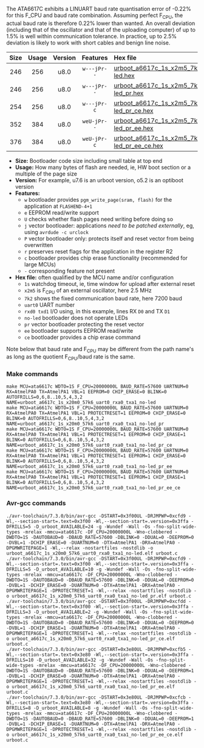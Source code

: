 The ATA6617C exhibits a LINUART baud rate quantisation error of -0.22% for this F_CPU and baud rate combination. Assuming perfect F<sub>CPU</sub>, the actual baud rate is therefore 0.22% lower than wanted. An overall deviation (including that of the oscillator and that of the uploading computer) of up to 1.5% is well within communication tolerance. In practice, up to 2.5% deviation is likely to work with short cables and benign line noise.

|Size|Usage|Version|Features|Hex file|
|:-:|:-:|:-:|:-:|:--|
|246|256|u8.0|`w---jPr--`|[urboot_a6617c_1s_x2m5_7k2_uart0_rxa0_txa1_no-led.hex](https://raw.githubusercontent.com/stefanrueger/urboot.hex/main/mcus/ata6617c/watchdog_1_s/external_oscillator_x/%2B2m500000_hz/%2B%2B%2B7k2_baud/uart0_rxa0_txa1/no-led/urboot_a6617c_1s_x2m5_7k2_uart0_rxa0_txa1_no-led.hex)|
|246|256|u8.0|`w---jPr--`|[urboot_a6617c_1s_x2m5_7k2_uart0_rxa0_txa1_no-led_pr.hex](https://raw.githubusercontent.com/stefanrueger/urboot.hex/main/mcus/ata6617c/watchdog_1_s/external_oscillator_x/%2B2m500000_hz/%2B%2B%2B7k2_baud/uart0_rxa0_txa1/no-led/urboot_a6617c_1s_x2m5_7k2_uart0_rxa0_txa1_no-led_pr.hex)|
|254|256|u8.0|`w---jPr-c`|[urboot_a6617c_1s_x2m5_7k2_uart0_rxa0_txa1_no-led_pr_ce.hex](https://raw.githubusercontent.com/stefanrueger/urboot.hex/main/mcus/ata6617c/watchdog_1_s/external_oscillator_x/%2B2m500000_hz/%2B%2B%2B7k2_baud/uart0_rxa0_txa1/no-led/urboot_a6617c_1s_x2m5_7k2_uart0_rxa0_txa1_no-led_pr_ce.hex)|
|352|384|u8.0|`weU-jPr--`|[urboot_a6617c_1s_x2m5_7k2_uart0_rxa0_txa1_no-led_pr_ee.hex](https://raw.githubusercontent.com/stefanrueger/urboot.hex/main/mcus/ata6617c/watchdog_1_s/external_oscillator_x/%2B2m500000_hz/%2B%2B%2B7k2_baud/uart0_rxa0_txa1/no-led/urboot_a6617c_1s_x2m5_7k2_uart0_rxa0_txa1_no-led_pr_ee.hex)|
|376|384|u8.0|`weU-jPr-c`|[urboot_a6617c_1s_x2m5_7k2_uart0_rxa0_txa1_no-led_pr_ee_ce.hex](https://raw.githubusercontent.com/stefanrueger/urboot.hex/main/mcus/ata6617c/watchdog_1_s/external_oscillator_x/%2B2m500000_hz/%2B%2B%2B7k2_baud/uart0_rxa0_txa1/no-led/urboot_a6617c_1s_x2m5_7k2_uart0_rxa0_txa1_no-led_pr_ee_ce.hex)|

- **Size:** Bootloader code size including small table at top end
- **Usage:** How many bytes of flash are needed, ie, HW boot section or a multiple of the page size
- **Version:** For example, u7.6 is an urboot version, o5.2 is an optiboot version
- **Features:**
  + `w` bootloader provides `pgm_write_page(sram, flash)` for the application at `FLASHEND-4+1`
  + `e` EEPROM read/write support
  + `U` checks whether flash pages need writing before doing so
  + `j` vector bootloader: applications *need to be patched externally*, eg, using `avrdude -c urclock`
  + `P` vector bootloader only: protects itself and reset vector from being overwritten
  + `r` preserves reset flags for the application in the register R2
  + `c` bootloader provides chip erase functionality (recommended for large MCUs)
  + `-` corresponding feature not present
- **Hex file:** often qualified by the MCU name and/or configuration
  + `1s` watchdog timeout, ie, time window for upload after external reset
  + `x2m5` is F<sub>CPU</sub> of an external oscillator, here 2.5 MHz
  + `7k2` shows the fixed communication baud rate, here 7200 baud
  + `uart0` UART number
  + `rxd0 txd1` I/O using, in this example, lines RX `D0` and TX `D1`
  + `no-led` bootloader does not operate LEDs
  + `pr` vector bootloader protecting the reset vector
  + `ee` bootloader supports EEPROM read/write
  + `ce` bootloader provides a chip erase command


Note below that baud rate and F<sub>CPU</sub> may be different from the path name's as long as the quotient F<sub>CPU</sub>/baud rate is the same.

### Make commands
```
make MCU=ata6617c WDTO=1S F_CPU=20000000L BAUD_RATE=57600 UARTNUM=0 RX=AtmelPA0 TX=AtmelPA1 VBL=1 EEPROM=0 CHIP_ERASE=0 BLINK=0 AUTOFRILLS=0,6,8..10,5,4,3,2 NAME=urboot_a6617c_1s_x20m0_57k6_uart0_rxa0_txa1_no-led
make MCU=ata6617c WDTO=1S F_CPU=20000000L BAUD_RATE=57600 UARTNUM=0 RX=AtmelPA0 TX=AtmelPA1 VBL=1 PROTECTRESET=1 EEPROM=0 CHIP_ERASE=0 BLINK=0 AUTOFRILLS=0,6,8..10,5,4,3,2 NAME=urboot_a6617c_1s_x20m0_57k6_uart0_rxa0_txa1_no-led_pr
make MCU=ata6617c WDTO=1S F_CPU=20000000L BAUD_RATE=57600 UARTNUM=0 RX=AtmelPA0 TX=AtmelPA1 VBL=1 PROTECTRESET=1 EEPROM=0 CHIP_ERASE=1 BLINK=0 AUTOFRILLS=0,6,8..10,5,4,3,2 NAME=urboot_a6617c_1s_x20m0_57k6_uart0_rxa0_txa1_no-led_pr_ce
make MCU=ata6617c WDTO=1S F_CPU=20000000L BAUD_RATE=57600 UARTNUM=0 RX=AtmelPA0 TX=AtmelPA1 VBL=1 PROTECTRESET=1 EEPROM=1 CHIP_ERASE=0 BLINK=0 AUTOFRILLS=0,6,8..10,5,4,3,2 NAME=urboot_a6617c_1s_x20m0_57k6_uart0_rxa0_txa1_no-led_pr_ee
make MCU=ata6617c WDTO=1S F_CPU=20000000L BAUD_RATE=57600 UARTNUM=0 RX=AtmelPA0 TX=AtmelPA1 VBL=1 PROTECTRESET=1 EEPROM=1 CHIP_ERASE=1 BLINK=0 AUTOFRILLS=0,6,8..10,5,4,3,2 NAME=urboot_a6617c_1s_x20m0_57k6_uart0_rxa0_txa1_no-led_pr_ee_ce
```

### Avr-gcc commands
```
./avr-toolchain/7.3.0/bin/avr-gcc -DSTART=0x3f00UL -DRJMPWP=0xcfd9 -Wl,--section-start=.text=0x3f00 -Wl,--section-start=.version=0x3ffa -DFRILLS=5 -D_urboot_AVAILABLE=24 -g -Wundef -Wall -Os -fno-split-wide-types -mrelax -mmcu=ata6617c -DF_CPU=20000000L -Wno-clobbered -DWDTO=1S -DAUTOBAUD=0 -DBAUD_RATE=57600 -DBLINK=0 -DDUAL=0 -DEEPROM=0 -DVBL=1 -DCHIP_ERASE=0 -DUARTNUM=0 -DTX=AtmelPA1 -DRX=AtmelPA0 -DPGMWRITEPAGE=1 -Wl,--relax -nostartfiles -nostdlib -o urboot_a6617c_1s_x20m0_57k6_uart0_rxa0_txa1_no-led.elf urboot.c
./avr-toolchain/7.3.0/bin/avr-gcc -DSTART=0x3f00UL -DRJMPWP=0xcfd9 -Wl,--section-start=.text=0x3f00 -Wl,--section-start=.version=0x3ffa -DFRILLS=5 -D_urboot_AVAILABLE=10 -g -Wundef -Wall -Os -fno-split-wide-types -mrelax -mmcu=ata6617c -DF_CPU=20000000L -Wno-clobbered -DWDTO=1S -DAUTOBAUD=0 -DBAUD_RATE=57600 -DBLINK=0 -DDUAL=0 -DEEPROM=0 -DVBL=1 -DCHIP_ERASE=0 -DUARTNUM=0 -DTX=AtmelPA1 -DRX=AtmelPA0 -DPGMWRITEPAGE=1 -DPROTECTRESET=1 -Wl,--relax -nostartfiles -nostdlib -o urboot_a6617c_1s_x20m0_57k6_uart0_rxa0_txa1_no-led_pr.elf urboot.c
./avr-toolchain/7.3.0/bin/avr-gcc -DSTART=0x3f00UL -DRJMPWP=0xcfdd -Wl,--section-start=.text=0x3f00 -Wl,--section-start=.version=0x3ffa -DFRILLS=3 -D_urboot_AVAILABLE=2 -g -Wundef -Wall -Os -fno-split-wide-types -mrelax -mmcu=ata6617c -DF_CPU=20000000L -Wno-clobbered -DWDTO=1S -DAUTOBAUD=0 -DBAUD_RATE=57600 -DBLINK=0 -DDUAL=0 -DEEPROM=0 -DVBL=1 -DCHIP_ERASE=1 -DUARTNUM=0 -DTX=AtmelPA1 -DRX=AtmelPA0 -DPGMWRITEPAGE=1 -DPROTECTRESET=1 -Wl,--relax -nostartfiles -nostdlib -o urboot_a6617c_1s_x20m0_57k6_uart0_rxa0_txa1_no-led_pr_ce.elf urboot.c
./avr-toolchain/7.3.0/bin/avr-gcc -DSTART=0x3e80UL -DRJMPWP=0xcfb5 -Wl,--section-start=.text=0x3e80 -Wl,--section-start=.version=0x3ffa -DFRILLS=10 -D_urboot_AVAILABLE=32 -g -Wundef -Wall -Os -fno-split-wide-types -mrelax -mmcu=ata6617c -DF_CPU=20000000L -Wno-clobbered -DWDTO=1S -DAUTOBAUD=0 -DBAUD_RATE=57600 -DBLINK=0 -DDUAL=0 -DEEPROM=1 -DVBL=1 -DCHIP_ERASE=0 -DUARTNUM=0 -DTX=AtmelPA1 -DRX=AtmelPA0 -DPGMWRITEPAGE=1 -DPROTECTRESET=1 -Wl,--relax -nostartfiles -nostdlib -o urboot_a6617c_1s_x20m0_57k6_uart0_rxa0_txa1_no-led_pr_ee.elf urboot.c
./avr-toolchain/7.3.0/bin/avr-gcc -DSTART=0x3e80UL -DRJMPWP=0xcfcb -Wl,--section-start=.text=0x3e80 -Wl,--section-start=.version=0x3ffa -DFRILLS=8 -D_urboot_AVAILABLE=8 -g -Wundef -Wall -Os -fno-split-wide-types -mrelax -mmcu=ata6617c -DF_CPU=20000000L -Wno-clobbered -DWDTO=1S -DAUTOBAUD=0 -DBAUD_RATE=57600 -DBLINK=0 -DDUAL=0 -DEEPROM=1 -DVBL=1 -DCHIP_ERASE=1 -DUARTNUM=0 -DTX=AtmelPA1 -DRX=AtmelPA0 -DPGMWRITEPAGE=1 -DPROTECTRESET=1 -Wl,--relax -nostartfiles -nostdlib -o urboot_a6617c_1s_x20m0_57k6_uart0_rxa0_txa1_no-led_pr_ee_ce.elf urboot.c
```


